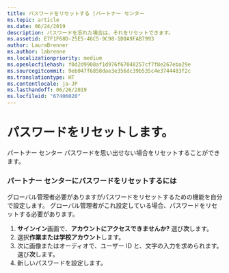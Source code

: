 ```yaml
---
title: パスワードをリセットする |パートナー センター
ms.topic: article
ms.date: 06/24/2019
description: パスワードを忘れた場合は、それをリセットできます。
ms.assetid: E7F1F68D-25E5-46C5-9C98-1D0A9FAB7993
author: LauraBrenner
ms.author: labrenne
ms.localizationpriority: medium
ms.openlocfilehash: f0d2d9908af1d976f67048257cf7f8e267eba29e
ms.sourcegitcommit: 9eb047f6858dae3e356dc39b535c4e3744483f2c
ms.translationtype: HT
ms.contentlocale: ja-JP
ms.lasthandoff: 06/26/2019
ms.locfileid: "67406020"
---
```

# <a name="reset-my-password"></a>パスワードをリセットします。

パートナー センター パスワードを思い出せない場合をリセットすることができます。

### <a name="to-reset-your-password-to-partner-center"></a>パートナー センターにパスワードをリセットするには

グローバル管理者必要がありますがパスワードをリセットするための機能を自分で設定します。 グローバル管理者がこれ設定している場合、パスワードをリセットする必要があります。 

1. **サインイン**画面で、**アカウントにアクセスできませんか?** 選び**次**します。
2. 選択**作業または学校アカウント**します。
3. 次に画像またはオーディオで、ユーザー ID と、文字の入力を求められます。 選び**次**します。
4. 新しいパスワードを設定します。
